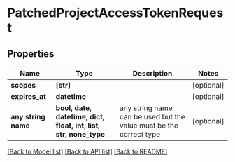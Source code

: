 # PatchedProjectAccessTokenRequest


## Properties
Name | Type | Description | Notes
------------ | ------------- | ------------- | -------------
**scopes** | **[str]** |  | [optional] 
**expires_at** | **datetime** |  | [optional] 
**any string name** | **bool, date, datetime, dict, float, int, list, str, none_type** | any string name can be used but the value must be the correct type | [optional]

[[Back to Model list]](../README.md#documentation-for-models) [[Back to API list]](../README.md#documentation-for-api-endpoints) [[Back to README]](../README.md)


